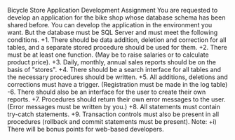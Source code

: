Bicycle Store Application Development Assignment
You are requested to develop an application for the bike shop whose database schema has been shared before. You can develop the application in the environment you want. But the database must be SQL Server and must meet the following conditions.
+1. There should be data addition, deletion and correction for all tables, and a separate stored procedure should be used for them.
+2. There must be at least one function. (May be to raise salaries or to calculate product price).
+3. Daily, monthly, annual sales reports should be on the basis of "stores".
+4. There should be a search interface for all tables and the necessary procedures should be written.
+5. All additions, deletions and corrections must have a trigger. (Registration must be made in the log table)
-6. There should also be an interface for the user to create their own reports.
+7. Procedures should return their own error messages to the user. (Error messages must be written by you.)
+8. All statements must contain try-catch statements.
+9. Transaction controls must also be present in all procedures (rollback and commit statements must be present).
Note:
+i) There will be bonus points for web-based developers.